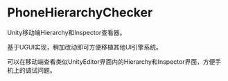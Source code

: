 # PhoneHierarchyChecker
Unity移动端Hierarchy和Inspector查看器。

基于UGUI实现，稍加改动即可方便移植其他UI引擎系统。

可以在移动端查看类似UnityEditor界面内的Hierarchy和Inspector界面，方便手机上的调试问题。
